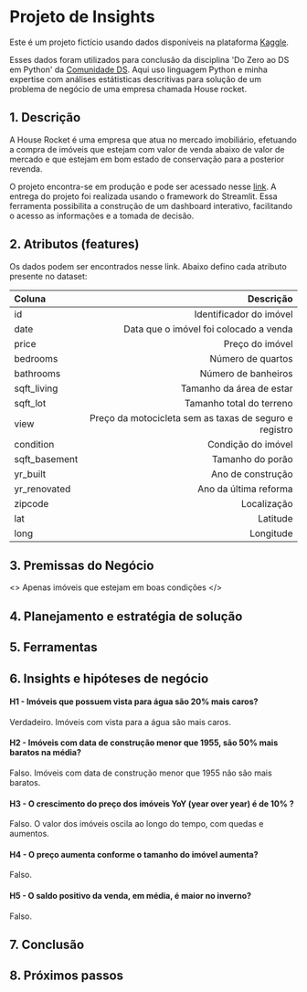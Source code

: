 # Projeto de Insights
Este é um projeto fictício usando dados disponíveis na plataforma [Kaggle](https://www.kaggle.com/).

Esses dados foram utilizados para conclusão da disciplina 'Do Zero ao DS em Python' da [Comunidade DS](https://www.linkedin.com/company/comunidade-ds/mycompany/). Aqui uso linguagem Python e minha expertise com análises estátisticas descritivas para solução de um problema de negócio de uma empresa chamada House rocket. 

## 1. Descrição

A House Rocket é uma empresa que atua no mercado imobiliário, efetuando a compra de imóveis que estejam com valor de venda abaixo de valor de mercado e que estejam em bom estado de conservação para a posterior revenda.

O projeto encontra-se em produção e pode ser acessado nesse [link](https://mmoroti-insights-project-house-rocket-app-xt9ns5.streamlit.app/). A entrega do projeto foi realizada usando o framework do Streamlit. Essa ferramenta possibilita a construção de um dashboard interativo, facilitando o acesso as informações e a tomada de decisão.

## 2. Atributos (features)
Os dados podem ser encontrados nesse link. Abaixo defino cada atributo presente no dataset:

| Coluna | Descrição |
| :----- | --------: |
| id | Identificador do imóvel |
| date | Data que o imóvel foi colocado a venda |
| price | Preço do imóvel |
| bedrooms | Número de quartos |
| bathrooms | Número de banheiros |
| sqft_living | Tamanho da área de estar |
| sqft_lot | Tamanho total do terreno |
| view | Preço da motocicleta sem as taxas de seguro e registro |
| condition | Condição do imóvel |
| sqft_basement | Tamanho do porão |
| yr_built | Ano de construção |
| yr_renovated | Ano da última reforma |
| zipcode | Localização |
| lat | Latitude |
| long | Longitude |

## 3. Premissas do Negócio 

<> Apenas imóveis que estejam em boas condições </>

## 4. Planejamento e estratégia de solução

## 5. Ferramentas

## 6. Insights e hipóteses de negócio
#### H1 - Imóveis que possuem vista para água são 20% mais caros? 
Verdadeiro. Imóveis com vista para a água são mais caros.

#### H2 - Imóveis com data de construção menor que 1955, são 50% mais baratos na média?
Falso. Imóveis com data de construção menor que 1955 não são mais baratos.

#### H3 - O crescimento do preço dos imóveis YoY (year over year) é de 10% ?
Falso. O valor dos imóveis oscila ao longo do tempo, com quedas e aumentos.

#### H4 - O preço aumenta conforme o tamanho do imóvel aumenta? 
Falso. 

#### H5 - O saldo positivo da venda, em média, é maior no inverno? 
Falso.

## 7. Conclusão

## 8. Próximos passos
